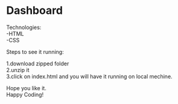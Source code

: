 # Dashboard
 
Technologies:<br>
-HTML<br>
-CSS<br>


Steps to see it running:

1.download zipped folder<br>
2.unzip it<br>
3.click on index.html and you will have it running on local mechine.<br>

Hope you like it.<br>
Happy Coding!